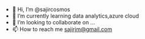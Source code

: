 - 👋 Hi, I’m @sajircosmos
- 🌱 I’m currently learning data analytics,azure cloud
- 💞️ I’m looking to collaborate on ...
- 📫 How to reach me sajirjm@gmail.com

<!---
sajircosmos/sajircosmos is a ✨ special ✨ repository because its `README.md` (this file) appears on your GitHub profile.
You can click the Preview link to take a look at your changes.
--->
